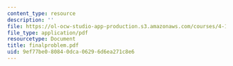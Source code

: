 ```yaml
---
content_type: resource
description: ''
file: https://ol-ocw-studio-app-production.s3.amazonaws.com/courses/4-123-architectural-design-level-i-perceptions-and-processes-fall-2003/9ef77be080840dca06296d6ea271c8e6_finalproblem.pdf
file_type: application/pdf
resourcetype: Document
title: finalproblem.pdf
uid: 9ef77be0-8084-0dca-0629-6d6ea271c8e6
---
```

